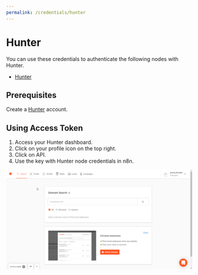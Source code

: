 ```yaml
---
permalink: /credentials/hunter
---
```


# Hunter

You can use these credentials to authenticate the following nodes with Hunter.
- [Hunter](../../nodes-library/nodes/Hunter/README.md)

## Prerequisites

Create a [Hunter](https://www.hunter.io/) account.

## Using Access Token

1. Access your Hunter dashboard.
2. Click on your profile icon on the top right.
3. Click on API.
4. Use the key with Hunter node credentials in n8n.

![Getting Hunter credentials](./using-access-token.gif)
